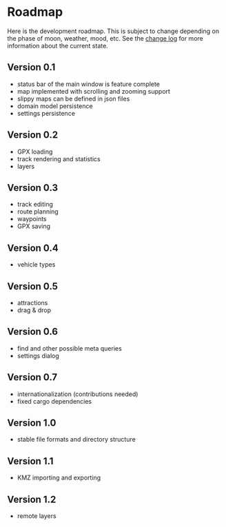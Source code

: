 # Roadmap
Here is the development roadmap. This is subject to change depending on the phase of moon, weather, mood, etc. See the [change log](ChangeLog.md) for more information about the current state.

## Version 0.1
- status bar of the main window is feature complete
- map implemented with scrolling and zooming support
- slippy maps can be defined in json files
- domain model persistence
- settings persistence

## Version 0.2
- GPX loading
- track rendering and statistics
- layers

## Version 0.3
- track editing
- route planning
- waypoints
- GPX saving

## Version 0.4
- vehicle types

## Version 0.5
- attractions
- drag & drop

## Version 0.6
- find and other possible meta queries
- settings dialog

## Version 0.7
- internationalization (contributions needed)
- fixed cargo dependencies

## Version 1.0
- stable file formats and directory structure

## Version 1.1
- KMZ importing and exporting

## Version 1.2
- remote layers

